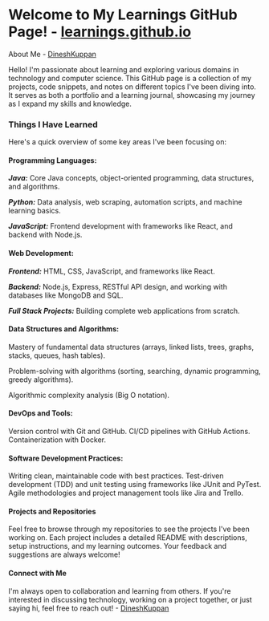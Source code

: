 # Welcome to My Learnings GitHub Page! - [learnings.github.io](https://dineshkuppan.github.io/learnings.github.io/)

About Me - [DineshKuppan](https://github.com/DineshKuppan)

Hello! I'm passionate about learning and exploring various domains in technology and computer science. This GitHub page is a collection of my projects, code snippets, and notes on different topics I've been diving into. It serves as both a portfolio and a learning journal, showcasing my journey as I expand my skills and knowledge.

### Things I Have Learned
Here's a quick overview of some key areas I've been focusing on:

#### Programming Languages:

***Java:*** Core Java concepts, object-oriented programming, data structures, and algorithms.

***Python:*** Data analysis, web scraping, automation scripts, and machine learning basics.

***JavaScript:*** Frontend development with frameworks like React, and backend with Node.js.

#### Web Development:

***Frontend:*** HTML, CSS, JavaScript, and frameworks like React.

***Backend:*** Node.js, Express, RESTful API design, and working with databases like MongoDB and SQL.

***Full Stack Projects:*** Building complete web applications from scratch.

#### Data Structures and Algorithms:

Mastery of fundamental data structures (arrays, linked lists, trees, graphs, stacks, queues, hash tables).

Problem-solving with algorithms (sorting, searching, dynamic programming, greedy algorithms).

Algorithmic complexity analysis (Big O notation).

#### DevOps and Tools:

Version control with Git and GitHub.
CI/CD pipelines with GitHub Actions.
Containerization with Docker.

#### Software Development Practices:

Writing clean, maintainable code with best practices.
Test-driven development (TDD) and unit testing using frameworks like JUnit and PyTest.
Agile methodologies and project management tools like Jira and Trello.

#### Projects and Repositories
Feel free to browse through my repositories to see the projects I've been working on. Each project includes a detailed README with descriptions, setup instructions, and my learning outcomes. Your feedback and suggestions are always welcome!

#### Connect with Me
I'm always open to collaboration and learning from others. If you're interested in discussing technology, working on a project together, or just saying hi, feel free to reach out! - [DineshKuppan](https://github.com/DineshKuppan)